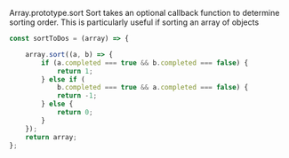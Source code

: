 Array.prototype.sort
Sort takes an optional callback function to determine sorting order.
This is particularly useful if sorting an array of objects
```js
const sortToDos = (array) => {

	array.sort((a, b) => {
		if (a.completed === true && b.completed === false) {
			return 1;
		} else if (
			b.completed === true && a.completed === false) {
			return -1;
		} else {
			return 0;
		}
	});
	return array;
};
```

